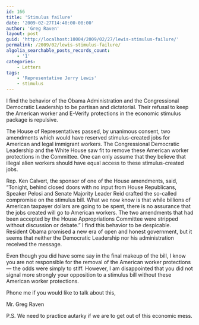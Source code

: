 ```yaml
---
id: 166
title: 'Stimulus failure'
date: '2009-02-27T14:40:00-08:00'
author: 'Greg Raven'
layout: post
guid: 'http://localhost:10004/2009/02/27/lewis-stimulus-failure/'
permalink: /2009/02/lewis-stimulus-failure/
algolia_searchable_posts_records_count:
    - '1'
categories:
    - Letters
tags:
    - 'Representative Jerry Lewis'
    - stimulus
---
```


I find the behavior of the Obama Administration and the Congressional Democratic Leadership to be partisan and dictatorial. Their refusal to keep the American worker and E-Verify protections in the economic stimulus package is repulsive.

The House of Representatives passed, by unanimous consent, two amendments which would have reserved stimulus-created jobs for American and legal immigrant workers. The Congressional Democratic Leadership and the White House saw fit to remove these American worker protections in the Committee. One can only assume that they believe that illegal alien workers should have equal access to these stimulus-created jobs.

Rep. Ken Calvert, the sponsor of one of the House amendments, said, “Tonight, behind closed doors with no input from House Republicans, Speaker Pelosi and Senate Majority Leader Reid crafted the so-called compromise on the stimulus bill. What we now know is that while billions of American taxpayer dollars are going to be spent, there is no assurance that the jobs created will go to American workers. The two amendments that had been accepted by the House Appropriations Committee were stripped without discussion or debate.” I find this behavior to be despicable. Resident Obama promised a new era of open and honest government, but it seems that neither the Democratic Leadership nor his administration received the message.

Even though you did have some say in the final makeup of the bill, I know you are not responsible for the removal of the American worker protections — the odds were simply to stiff. However, I am disappointed that you did not signal more strongly your opposition to a stimulus bill without these American worker protections.

Phone me if you would like to talk about this,

Mr. Greg Raven

P.S. We need to practice autarky if we are to get out of this economic mess.